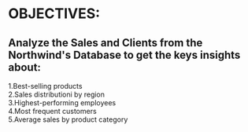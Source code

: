 
# OBJECTIVES:

## Analyze the Sales and Clients from the Northwind's Database to get the keys insights about:

1.Best-selling products<br/>
2.Sales distributioni by region<br/>
3.Highest-performing employees<br/>
4.Most frequent customers<br/>
5.Average sales by product category<br/>


